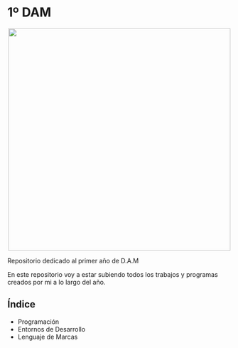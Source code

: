 # 1º DAM

</div align="justify">

<p align="center">
  <img src="https://www3.gobiernodecanarias.org/medusa/edublog/iespuertodelacruztelesforobravo/wp-content/uploads/sites/408/2021/06/logotipo-fondo-transparente-4.png" width="500px">
</p>  


Repositorio dedicado al primer año de D.A.M

En este repositorio voy a estar subiendo todos los trabajos y programas creados por mi a lo largo del año.

## Índice
- Programación
- Entornos de Desarrollo
- Lenguaje de Marcas

</div>
